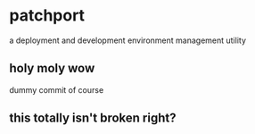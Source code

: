 # patchport

a deployment and development environment management utility

## holy moly wow

dummy commit of course

## this totally isn't broken right?
